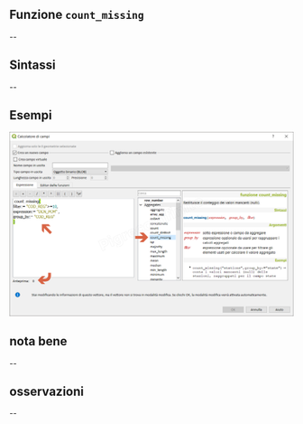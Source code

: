 ## Funzione `count_missing`

--

## Sintassi

--

## Esempi

<img src="/img/aggregates/count_missing/count_missing1.png">

## nota bene

--

## osservazioni

--